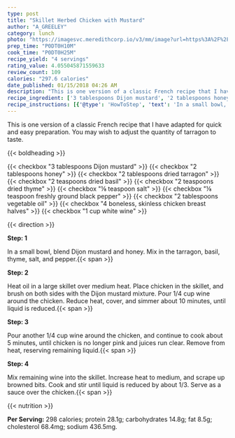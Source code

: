 ```yaml
---
type: post
title: "Skillet Herbed Chicken with Mustard"
author: "A_GREELEY"
category: lunch
photo: "https://imagesvc.meredithcorp.io/v3/mm/image?url=https%3A%2F%2Fimages.media-allrecipes.com%2Fuserphotos%2F1445287.jpg"
prep_time: "P0DT0H10M"
cook_time: "P0DT0H25M"
recipe_yield: "4 servings"
rating_value: 4.055045871559633
review_count: 109
calories: "297.6 calories"
date_published: 01/15/2018 04:26 AM
description: "This is one version of a classic French recipe that I have adapted for quick and easy preparation. You may wish to adjust the quantity of tarragon to taste."
recipe_ingredient: ['3 tablespoons Dijon mustard', '2 tablespoons honey', '2 tablespoons dried tarragon', '2 teaspoons dried basil', '2 teaspoons dried thyme', '⅛ teaspoon salt', '⅛ teaspoon freshly ground black pepper', '2 tablespoons vegetable oil', '4 boneless, skinless chicken breast halves', '1 cup white wine']
recipe_instructions: [{'@type': 'HowToStep', 'text': 'In a small bowl, blend Dijon mustard and honey. Mix in the tarragon, basil, thyme, salt, and pepper.\n'}, {'@type': 'HowToStep', 'text': 'Heat oil in a large skillet over medium heat. Place chicken in the skillet, and brush on both sides with the Dijon mustard mixture. Pour 1/4 cup wine around the chicken. Reduce heat, cover, and simmer about 10 minutes, until liquid is reduced.\n'}, {'@type': 'HowToStep', 'text': 'Pour another 1/4 cup wine around the chicken, and continue to cook about 5 minutes, until chicken is no longer pink and juices run clear. Remove from heat, reserving remaining liquid.\n'}, {'@type': 'HowToStep', 'text': 'Mix remaining wine into the skillet. Increase heat to medium, and scrape up browned bits. Cook and stir until liquid is reduced by about 1/3. Serve as a sauce over the chicken.\n'}]
---
```


This is one version of a classic French recipe that I have adapted for quick and easy preparation. You may wish to adjust the quantity of tarragon to taste. 

{{< boldheading >}}

{{< checkbox "3 tablespoons Dijon mustard" >}}
{{< checkbox "2 tablespoons honey" >}}
{{< checkbox "2 tablespoons dried tarragon" >}}
{{< checkbox "2 teaspoons dried basil" >}}
{{< checkbox "2 teaspoons dried thyme" >}}
{{< checkbox "⅛ teaspoon salt" >}}
{{< checkbox "⅛ teaspoon freshly ground black pepper" >}}
{{< checkbox "2 tablespoons vegetable oil" >}}
{{< checkbox "4  boneless, skinless chicken breast halves" >}}
{{< checkbox "1 cup white wine" >}}


{{< direction >}}

**Step: 1**

In a small bowl, blend Dijon mustard and honey. Mix in the tarragon, basil, thyme, salt, and pepper.{{< span >}}

**Step: 2**

Heat oil in a large skillet over medium heat. Place chicken in the skillet, and brush on both sides with the Dijon mustard mixture. Pour 1/4 cup wine around the chicken. Reduce heat, cover, and simmer about 10 minutes, until liquid is reduced.{{< span >}}

**Step: 3**

Pour another 1/4 cup wine around the chicken, and continue to cook about 5 minutes, until chicken is no longer pink and juices run clear. Remove from heat, reserving remaining liquid.{{< span >}}

**Step: 4**

Mix remaining wine into the skillet. Increase heat to medium, and scrape up browned bits. Cook and stir until liquid is reduced by about 1/3. Serve as a sauce over the chicken.{{< span >}}

{{< nutrition >}}

**Per Serving:** 298 calories; protein 28.1g; carbohydrates 14.8g; fat 8.5g; cholesterol 68.4mg; sodium 436.5mg.